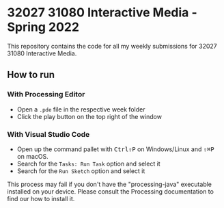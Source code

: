 # 32027 31080 Interactive Media - Spring 2022

This repository contains the code for all my weekly submissions for 32027 31080
Interactive Media.

## How to run

### With Processing Editor

- Open a `.pde` file in the respective week folder
- Click the play button on the top right of the window

### With Visual Studio Code

- Open up the command pallet with <kbd>Ctrl</kbd><kbd>⇧</kbd><kbd>P</kbd> on
  Windows/Linux and <kbd>⇧</kbd><kbd>⌘</kbd><kbd>P</kbd> on macOS.
- Search for the `Tasks: Run Task` option and select it
- Search for the `Run Sketch` option and select it

This process may fail if you don't have the "processing-java" executable
installed on your device. Please consult the Processing documentation to find
our how to install it.
